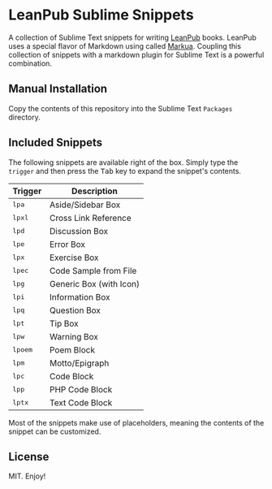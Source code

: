 LeanPub Sublime Snippets
========================

A collection of Sublime Text snippets for writing [LeanPub](https://leanpub.com/) books. LeanPub uses a special flavor of Markdown using called [Markua](http://markua.com/). Coupling this collection of snippets with a markdown plugin for Sublime Text is a powerful combination.

## Manual Installation

Copy the contents of this repository into the Sublime Text `Packages` directory.

## Included Snippets

The following snippets are available right of the box. Simply type the `trigger` and then press the <kbd>Tab</kbd> key to expand the snippet's contents.

| Trigger | Description |
|---------|-------------|
| <kbd>lpa</kbd> | Aside/Sidebar Box |
| <kbd>lpxl</kbd> | Cross Link Reference |
| <kbd>lpd</kbd> | Discussion Box |
| <kbd>lpe</kbd> | Error Box |
| <kbd>lpx</kbd> | Exercise Box |
| <kbd>lpec</kbd> | Code Sample from File |
| <kbd>lpg</kbd> | Generic Box (with Icon) |
| <kbd>lpi</kbd> | Information Box |
| <kbd>lpq</kbd> | Question Box |
| <kbd>lpt</kbd> | Tip Box |
| <kbd>lpw</kbd> | Warning Box |
| <kbd>lpoem</kbd> | Poem Block |
| <kbd>lpm</kbd> | Motto/Epigraph |
| <kbd>lpc</kbd> | Code Block |
| <kbd>lpp</kbd> | PHP Code Block |
| <kbd>lptx</kbd> | Text Code Block |

Most of the snippets make use of placeholders, meaning the contents of the snippet can be customized.

## License

MIT. Enjoy!
